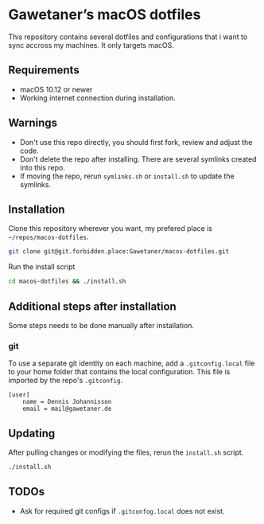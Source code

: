 # Gawetaner’s macOS dotfiles

This repository contains several dotfiles and configurations that i want to sync accross my machines. It only targets macOS.

## Requirements

- macOS 10.12 or newer
- Working internet connection during installation.

## Warnings

- Don't use this repo directly, you should first fork, review and adjust the code.
- Don't delete the repo after installing. There are several symlinks created into this repo.
- If moving the repo, rerun `symlinks.sh` or `install.sh` to update the symlinks.

## Installation

Clone this repository wherever you want, my prefered place is `~/repos/macos-dotfiles`.
```sh
git clone git@git.forbidden.place:Gawetaner/macos-dotfiles.git
```

Run the install script
```bash
cd macos-dotfiles && ./install.sh
```

## Additional steps after installation

Some steps needs to be done manually after installation.

### git
To use a separate git identity on each machine, add a `.gitconfig.local` file to your home folder that contains the local configuration. This file is imported by the repo's `.gitconfig`.

```
[user]
	name = Dennis Johannisson
	email = mail@gawetaner.de
```

## Updating

After pulling changes or modifying the files, rerun the `install.sh` script.

```bash
./install.sh
```

## TODOs

- Ask for required git configs if `.gitconfog.local` does not exist.